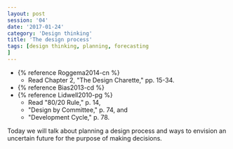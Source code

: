 ```yaml
--- 
layout: post 
session: '04' 
date: '2017-01-24' 
category: 'Design thinking' 
title: 'The design process' 
tags: [design thinking, planning, forecasting			
] 
--- 
```


  - {% reference Roggema2014-cn %}
    - Read Chapter 2, "The Design Charette," pp. 15-34. 
  - {% reference Bias2013-cd %}
  - {% reference Lidwell2010-pg %}
    - Read "80/20 Rule," p. 14,
    - "Design by Committee," p. 74, and
    - "Development Cycle," p. 78.
    
Today we will talk about planning a design process and ways to envision an uncertain future for the purpose of making decisions. 

<excerpt/>
